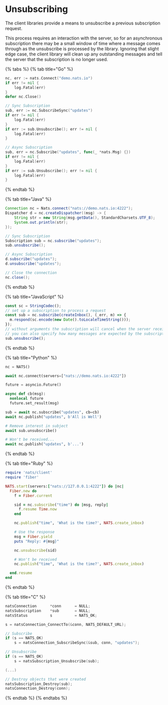 # Unsubscribing

The client libraries provide a means to unsubscribe a previous subscription request.

This process requires an interaction with the server, so for an asynchronous subscription there may be a small window of time where a message comes through as the unsubscribe is processed by the library. Ignoring that slight edge case, the client library will clean up any outstanding messages and tell the server that the subscription is no longer used.

{% tabs %}
{% tab title="Go" %}
```go
nc, err := nats.Connect("demo.nats.io")
if err != nil {
    log.Fatal(err)
}
defer nc.Close()

// Sync Subscription
sub, err := nc.SubscribeSync("updates")
if err != nil {
    log.Fatal(err)
}
if err := sub.Unsubscribe(); err != nil {
    log.Fatal(err)
}

// Async Subscription
sub, err = nc.Subscribe("updates", func(_ *nats.Msg) {})
if err != nil {
    log.Fatal(err)
}
if err := sub.Unsubscribe(); err != nil {
    log.Fatal(err)
}
```
{% endtab %}

{% tab title="Java" %}
```java
Connection nc = Nats.connect("nats://demo.nats.io:4222");
Dispatcher d = nc.createDispatcher((msg) -> {
    String str = new String(msg.getData(), StandardCharsets.UTF_8);
    System.out.println(str);
});

// Sync Subscription
Subscription sub = nc.subscribe("updates");
sub.unsubscribe();

// Async Subscription
d.subscribe("updates");
d.unsubscribe("updates");

// Close the connection
nc.close();
```
{% endtab %}

{% tab title="JavaScript" %}
```javascript
const sc = StringCodec();
// set up a subscription to process a request
const sub = nc.subscribe(createInbox(), (_err, m) => {
  m.respond(sc.encode(new Date().toLocaleTimeString()));
});
// without arguments the subscription will cancel when the server receives it
// you can also specify how many messages are expected by the subscription
sub.unsubscribe();
```
{% endtab %}

{% tab title="Python" %}
```python
nc = NATS()

await nc.connect(servers=["nats://demo.nats.io:4222"])

future = asyncio.Future()

async def cb(msg):
  nonlocal future
  future.set_result(msg)

sub = await nc.subscribe("updates", cb=cb)
await nc.publish("updates", b'All is Well')

# Remove interest in subject
await sub.unsubscribe()

# Won't be received...
await nc.publish("updates", b'...')
```
{% endtab %}

{% tab title="Ruby" %}
```ruby
require 'nats/client'
require 'fiber'

NATS.start(servers:["nats://127.0.0.1:4222"]) do |nc|
  Fiber.new do
    f = Fiber.current

    sid = nc.subscribe("time") do |msg, reply|
      f.resume Time.now
    end

    nc.publish("time", 'What is the time?', NATS.create_inbox)

    # Use the response
    msg = Fiber.yield
    puts "Reply: #{msg}"

    nc.unsubscribe(sid)

    # Won't be received
    nc.publish("time", 'What is the time?', NATS.create_inbox)

  end.resume
end
```
{% endtab %}

{% tab title="C" %}
```c
natsConnection      *conn      = NULL;
natsSubscription    *sub       = NULL;
natsStatus          s          = NATS_OK;

s = natsConnection_ConnectTo(&conn, NATS_DEFAULT_URL);

// Subscribe
if (s == NATS_OK)
    s = natsConnection_SubscribeSync(&sub, conn, "updates");

// Unsubscribe
if (s == NATS_OK)
    s = natsSubscription_Unsubscribe(sub);

(...)

// Destroy objects that were created
natsSubscription_Destroy(sub);
natsConnection_Destroy(conn);
```
{% endtab %}
{% endtabs %}

